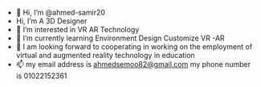 - 👋 Hi, I’m @ahmed-samir20 
-    Hi, I’m A 3D Designer  
- 👀 I’m interested in VR AR Technology 
- 🌱 I’m currently learning Environment Design Customize VR -AR 
- 💞️ I am looking forward to cooperating in working on the employment of virtual and augmented reality technology in education
- 📫 my email address is ahmedsemoo82@gmail.com
   my phone number is 01022152361

<!---
ahmed-samir20/ahmed-samir20 is a ✨ special ✨ repository because its `README.md` (this file) appears on your GitHub profile.
You can click the Preview link to take a look at your changes.
--->
